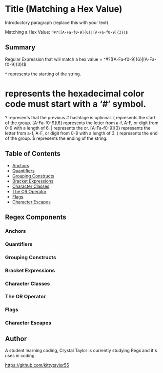 # Title (Matching a Hex Value)

Introductory paragraph (replace this with your text)


Matching a Hex Value: `^#?([A-Fa-f0-9]{6}|[A-Fa-f0-9]{3})$`

## Summary

Regular Expression that will match a hex value = ^#?([A-Fa-f0-9]{6}|[A-Fa-f0-9]{3})$

^ represents the starting of the string.
# represents the hexadecimal color code must start with a ‘#’ symbol.
? represents that the previous # hashtage is optional.
( represents the start of the group.
[A-Fa-f0-9]{6} represents the letter from a-f, A-F, or digit from 0-9 with a length of 6.
| represents the or.
[A-Fa-f0-9]{3} represents the letter from a-f, A-F, or digit from 0-9 with a length of 3.
) represents the end of the group.
$ represents the ending of the string.


## Table of Contents

- [Anchors](#anchors)
- [Quantifiers](#quantifiers)
- [Grouping Constructs](#grouping-constructs)
- [Bracket Expressions](#bracket-expressions)
- [Character Classes](#character-classes)
- [The OR Operator](#the-or-operator)
- [Flags](#flags)
- [Character Escapes](#character-escapes)

## Regex Components

### Anchors

### Quantifiers

### Grouping Constructs

### Bracket Expressions

### Character Classes

### The OR Operator

### Flags

### Character Escapes

## Author

A student learning coding, Crystal Taylor is currently studying Regx and it's uses in coding.

https://github.com/kittytaylor55
